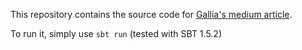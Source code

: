 This repository contains the source code for [Gallia's medium article](https://cros-anthony.medium.com/gallia-a-library-for-data-transformation-3fafaaa2d8b9).

To run it, simply use `sbt run` (tested with SBT 1.5.2)
